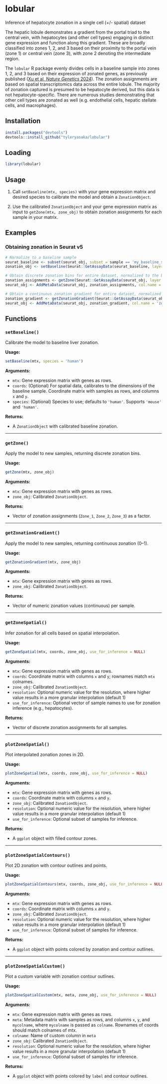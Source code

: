 # lobular
Inference of hepatocyte zonation in a single cell (+/- spatial) dataset

The hepatic lobule demonstrates a gradient from the portal triad to the central vein, with hepatocytes (and other cell types) engaging in distinct gene expression and function along this gradient. These are broadly classified into zones 1, 2, and 3 based on their proximity to the portal vein (zone 1) or central vein (zone 3), with zone 2 denoting the intermediate region.

The `lobular` R package evenly divides cells in a baseline sample into zones 1, 2, and 3 based on their expression of zonated genes, as previously published ([Xu et al, *Nature Genetics* 2024](https://pubmed.ncbi.nlm.nih.gov/38627598/)). The zonation assignments are based on spatial transcriptomics data across the entire lobule. The majority of zonation captured is presumed to be hepatocyte derived, but this data is not hepatocyte-specific. There are numerous studies demonstrating that other cell types are zonated as well (e.g. endothelial cells, hepatic stellate cells, and macrophages).

## Installation

```r
install.packages("devtools")
devtools::install_github("tyleryasaka/lobular")
```

## Loading

```r
library(lobular)
```

## Usage

1. Call `setBaseline(mtx, species)` with your gene expression matrix and desired species to calibrate the model and obtain a `ZonationObject`.

2. Use the calibrated `ZonationObject` and your gene expression matrix as input to `getZone(mtx, zone_obj)` to obtain zonation assignments for each sample in your matrix.

## Examples

### Obtaining zonation in Seurat v5

```r
# Normalize to a baseline sample
seurat_baseline <- subset(seurat_obj, subset = sample == 'my_baseline_sample_id')
zonation_obj <- setBaseline(Seurat::GetAssayData(seurat_baseline, layer = 'data'))

# Obtain discrete zonation bins for entire dataset, normalized to the baseline
zonation_assignments <- getZone(Seurat::GetAssayData(seurat_obj, layer = 'data'), zonation_obj)
seurat_obj <- AddMetaData(seurat_obj, zonation_assignments, col.name = 'zone')

# Obtain a continuous zonation gradient for entire dataset, normalized to the baseline
zonation_gradient <- getZonationGradient(Seurat::GetAssayData(seurat_obj, layer = 'data'), zonation_obj)
seurat_obj <- AddMetaData(seurat_obj, zonation_gradient, col.name = 'zonation')
```

## Functions

### `setBaseline()`

Calibrate the model to baseline liver zonation.

**Usage:**
```r
setBaseline(mtx, species = 'human')
```

**Arguments:**
- `mtx`: Gene expression matrix with genes as rows.
- `coords`: (Optional) For spatial data, calibrates to the dimensions of the baseline sample. Coordinate matrix with samples as rows, and columns `x` and `y`.
- `species`: (Optional) Species to use; defaults to `'human'`. Supports `'mouse'` and `'human'`.

**Returns:**
- A `ZonationObject` with calibrated baseline zonation.

---

### `getZone()`

Apply the model to new samples, returning discrete zonation bins.

**Usage:**
```r
getZone(mtx, zone_obj)
```

**Arguments:**
- `mtx`: Gene expression matrix with genes as rows.
- `zone_obj`: Calibrated `ZonationObject`.

**Returns:**
- Vector of zonation assignments (`Zone_1`, `Zone_2`, `Zone_3`) as a factor.

---

### `getZonationGradient()`

Apply the model to new samples, returning continuous zonation (0–1).

**Usage:**
```r
getZonationGradient(mtx, zone_obj)
```

**Arguments:**
- `mtx`: Gene expression matrix with genes as rows.
- `zone_obj`: Calibrated `ZonationObject`.

**Returns:**
- Vector of numeric zonation values (continuous) per sample.

---

### `getZoneSpatial()`

Infer zonation for all cells based on spatial interpolation.

**Usage:**
```r
getZoneSpatial(mtx, coords, zone_obj, use_for_inference = NULL)
```

**Arguments:**
- `mtx`: Gene expression matrix with genes as rows.
- `coords`: Coordinate matrix with columns `x` and `y`; rownames match `mtx` colnames.
- `zone_obj`: Calibrated `ZonationObject`.
- `resolution`: Optional numeric value for the resolution, where higher value results in a more granular interpolation (default 1)
- `use_for_inference`: Optional vector of sample names to use for zonation inference (e.g., hepatocytes).

**Returns:**
- Vector of discrete zonation assignments for all samples.

---

### `plotZoneSpatial()`

Plot interpolated zonation zones in 2D.

**Usage:**
```r
plotZoneSpatial(mtx, coords, zone_obj, use_for_inference = NULL)
```

**Arguments:**
- `mtx`: Gene expression matrix with genes as rows.
- `coords`: Coordinate matrix with columns `x` and `y`.
- `zone_obj`: Calibrated `ZonationObject`.
- `resolution`: Optional numeric value for the resolution, where higher value results in a more granular interpolation (default 1)
- `use_for_inference`: Optional subset of samples for inference.

**Returns:**
- A `ggplot` object with filled contour zones.

---

### `plotZoneSpatialContours()`

Plot 2D zonation with contour outlines and points.

**Usage:**
```r
plotZoneSpatialContours(mtx, coords, zone_obj, use_for_inference = NULL)
```

**Arguments:**
- `mtx`: Gene expression matrix with genes as rows.
- `coords`: Coordinate matrix with columns `x` and `y`.
- `zone_obj`: Calibrated `ZonationObject`.
- `resolution`: Optional numeric value for the resolution, where higher value results in a more granular interpolation (default 1)
- `use_for_inference`: Optional subset of samples for inference.

**Returns:**
- A `ggplot` object with points colored by zonation and contour outlines.

---

### `plotZoneSpatialCustom()`

Plot a custom variable with zonation contour outlines.

**Usage:**
```r
plotZoneSpatialCustom(mtx, meta, zone_obj, use_for_inference = NULL)
```

**Arguments:**
- `mtx`: Gene expression matrix with genes as rows.
- `meta`: Metadata matrix with samples as rows, and columns `x`, `y`, and `mycolname`, where `mycolname` is passed as `colname`. Rownames of coords should match colnames of mtx.
- `colname`: Name of custom column in `meta`
- `zone_obj`: Calibrated `ZonationObject`.
- `resolution`: Optional numeric value for the resolution, where higher value results in a more granular interpolation (default 1)
- `use_for_inference`: Optional subset of samples for inference.

**Returns:**
- A `ggplot` object with points colored by `label` and contour outlines.
